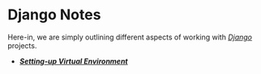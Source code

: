 # Django Notes
Here-in, we are simply outlining different aspects of working with [*Django*](https://www.djangoproject.com/) projects.

  - [***Setting-up Virtual Environment***](./Setting-up-Virtual-Environment.md)





